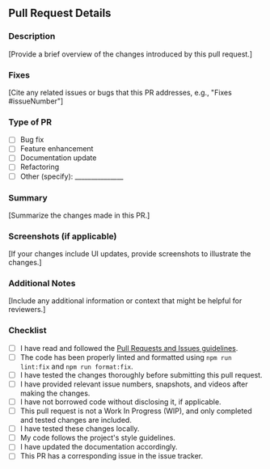 ## Pull Request Details

### Description

[Provide a brief overview of the changes introduced by this pull request.]

### Fixes

[Cite any related issues or bugs that this PR addresses, e.g., "Fixes #issueNumber"]

### Type of PR

- [ ] Bug fix
- [ ] Feature enhancement
- [ ] Documentation update
- [ ] Refactoring
- [ ] Other (specify): _______________

### Summary

[Summarize the changes made in this PR.]


### Screenshots (if applicable)

[If your changes include UI updates, provide screenshots to illustrate the changes.]

### Additional Notes

[Include any additional information or context that might be helpful for reviewers.]

### Checklist

- [ ] I have read and followed the [Pull Requests and Issues guidelines](https://github.com/digitomize/digitomize/blob/main/PR_GUIDELINES.md#pull-requests-and-issues).
- [ ] The code has been properly linted and formatted using `npm run lint:fix` and `npm run format:fix`.
- [ ] I have tested the changes thoroughly before submitting this pull request.
- [ ] I have provided relevant issue numbers, snapshots, and videos after making the changes.
- [ ] I have not borrowed code without disclosing it, if applicable.
- [ ] This pull request is not a Work In Progress (WIP), and only completed and tested changes are included.
- [ ] I have tested these changes locally.
- [ ] My code follows the project's style guidelines.
- [ ] I have updated the documentation accordingly.
- [ ] This PR has a corresponding issue in the issue tracker.
